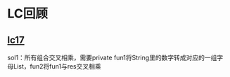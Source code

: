 # LC回顾

## [lc17 ](./Code/17_Letter_Combinations_of_a_Phone_Number.java)
sol1：所有组合交叉相乘，需要private fun1将String里的数字转成对应的一组字母List<String>，fun2将fun1与res交叉相乘
